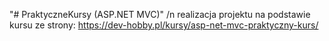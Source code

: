 "# PraktyczneKursy (ASP.NET MVC)" 
/n
realizacja projektu na podstawie kursu ze strony: https://dev-hobby.pl/kursy/asp-net-mvc-praktyczny-kurs/
